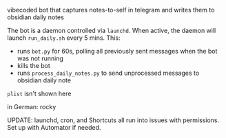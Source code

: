 vibecoded bot that captures notes-to-self in telegram and writes them to obsidian daily notes

The bot is a daemon controlled via `launchd`. When active, the daemon will launch `run_daily.sh` every 5 mins. This:
* runs `bot.py` for 60s, polling all previously sent messages when the bot was not running
* kills the bot
* runs `process_daily_notes.py` to send unprocessed messages to obsidian daily note

`plist` isn't shown here

in German: rocky

UPDATE: launchd, cron, and Shortcuts all run into issues  with permissions. Set up with Automator if needed.
